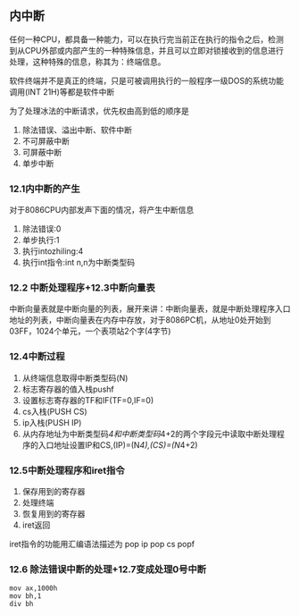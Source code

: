 ## 内中断

任何一种CPU，都具备一种能力，可以在执行完当前正在执行的指令之后，检测到从CPU外部或内部产生的一种特殊信息，并且可以立即对锁接收到的信息进行处理，这种特殊的信息，称其为：终端信息。

软件终端并不是真正的终端，只是可被调用执行的一般程序一级DOS的系统功能调用(INT 21H)等都是软件中断

为了处理冰法的中断请求，优先权由高到低的顺序是

1. 除法错误、溢出中断、软件中断
2. 不可屏蔽中断
3. 可屏蔽中断
4. 单步中断

### 12.1内中断的产生

对于8086CPU内部发声下面的情况，将产生中断信息

1. 除法错误:0
2. 单步执行:1
3. 执行intozhiling:4
4. 执行int指令:int n,n为中断类型码

### 12.2 中断处理程序+12.3中断向量表

中断向量表就是中断向量的列表，展开来讲：中断向量表，就是中断处理程序入口地址的列表，中断向量表在内存中存放，对于8086PC机，从地址0处开始到03FF，1024个单元，一个表项站2个字(4字节)

### 12.4中断过程

1. 从终端信息取得中断类型码(N)
2. 标志寄存器的值入栈pushf
3. 设置标志寄存器的TF和IF(TF=0,IF=0)
4. cs入栈(PUSH CS)
5. ip入栈(PUSH IP)
6. 从内存地址为中断类型码*4和中断类型码*4+2的两个字段元中读取中断处理程序的入口地址设置IP和CS,(IP)=(N*4),(CS)=(N*4+2)

### 12.5中断处理程序和iret指令

1. 保存用到的寄存器
2. 处理终端
3. 恢复用到的寄存器
4. iret返回

iret指令的功能用汇编语法描述为
pop ip
pop cs
popf

### 12.6 除法错误中断的处理+12.7变成处理0号中断

    mov ax,1000h
    mov bh,1
    div bh